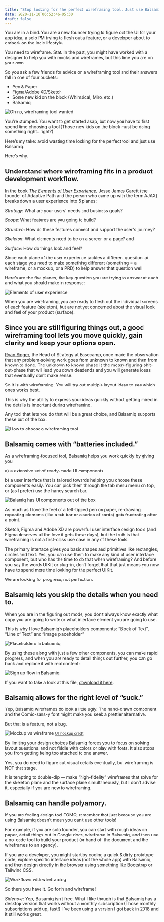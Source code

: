 ```yaml
---
title: "Stop looking for the perfect wireframing tool. Just use Balsamiq."
date: 2020-11-10T06:52:46+05:30
draft: false
---
```


You are in a bind. You are a new founder trying to figure out the UI for your app idea, a solo PM trying to flesh out a feature, or a developer about to embark on the indie lifestyle.

You need to wireframe. Stat. In the past, you might have worked with a designer to help you with mocks and wireframes, but this time you are on your own. 

So you ask a few friends for advice on a wireframing tool and their answers fall in one of four buckets: 
- Pen & Paper
- Figma/Adobe XD/Sketch
- Some new kid on the block (Whimsical, Miro, etc.)
- Balsamiq

![Oh no, wireframing tool wanted](/what-to-wireframe-with-comic.jpg)



You’re stumped. You want to get started asap, but now you have to first spend time choosing a tool (Those new kids on the block must be doing something right...right?) 

Here’s my take: avoid wasting time looking for the perfect tool and just use Balsamiq. 

Here’s why.

## Understand where wireframing fits in a product development workflow.
In the book *[The Elements of User Experience](https://www.youtube.com/watch?v=82y9Ygn28y0&t=52s "A video about Jesse James Garett's Elements of UX")*, Jesse James Garett (the founder of Adaptive Path and the person who came up with the term AJAX) breaks down a user experience into 5 planes: 

*Strategy*: What are your users' needs and business goals? 

*Scope*: What features are you going to build?

*Structure*: How do these features connect and support the user's journey?

*Skeleton*: What elements need to be on a screen or a page? and 

*Surface*: How do things look and feel? 

Since each plane of the user experience tackles a different question, at each stage you need to make something different  (something = a wireframe, or a mockup, or a PRD) to help answer that question well. 

Here’s are the five planes, the key question you are trying to answer at each and what you should make in response:

![Elements of user experience](/elements-of-ux-and-what-to-make.jpg)

When you are wireframing, you are ready to flesh out the individual screens of each feature (skeleton), but are not yet concerned about the visual look and feel of your product (surface). 

## Since you are still figuring things out, a good wireframing tool lets you move quickly, gain clarity and keep your options open.

[Ryan Singer](https://twitter.com/rjs), the Head of Strategy at Basecamp, once made the observation that any problem-solving work goes from unknown to known and then from known to done. The unknown to known phase is the messy-figuring-shit-out-phase that will lead you down deadends and you will generate ideas that eventually don’t make sense. 

So it is with wireframing. You will try out multiple layout ideas to see which ones works best. 

This is why the ability to express your ideas quickly without getting mired in the details is important during wireframing. 

Any tool that lets you do that will be a great choice, and Balsamiq supports these out of the box.

![How to choose a wireframing tool](/good-wireframing-tool.png)


## Balsamiq comes with “batteries included.” 

As a wireframing-focused tool, Balsamiq helps you work quickly by giving you 

a) a extensive set of ready-made UI components.

b) a user interface that is tailored towards helping you choose these components easily. You can pick them through the tab menu menu on top, or (as I prefer) use the handy search bar.

![Balamiq has UI components out of the box](/balsamiq-components.png)

As much as I love the feel of a felt-tipped pen on paper, re-drawing repeating elements (like a tab bar or a series of cards) gets frustrating after a point.

Sketch, Figma and Adobe XD are powerful user interface design tools (and Figma deserves all the love it gets these days), but the truth is that wireframing is not a first-class use case in any of these tools. 

The primary interface gives you basic shapes and primitives like rectangles, circles and text. Yes, you can use them to make any kind of user interface component, but who has the time to do that when wireframing? And before you say the words UIKit or plug-in, don’t forget that that just means you now have to spend more time looking for the perfect UIKit. 

We are looking for progress, not perfection.

## Balsamiq lets you skip the details when you need to.

When you are in the figuring out mode, you don’t always know exactly what copy you are going to write or what interface element you are going to use. 


This is why I love Balsamiq’s placeholders components: “Block of Text”, “Line of Text” and “Image placeholder.” 

![Placeholders in balsamiq](/balsamiq-placeholders.png)

By using these along with just a few other components, you can make rapid progress, and when you are ready to detail things out further, you can go back and replace it with real content:

![Sign up flow in Balsamiq](/sign-up-flow-example.png)

If you want to take a look at this file, [download it here](/files/balsamiq-sample-p-sense.bmpr).

## Balsamiq allows for the right level of “suck.”
Yep, Balsamiq wireframes do look a little ugly. The hand-drawn component and the Comic-sans-y font might make you seek a prettier alternative.

But that is a feature, not a bug. 

![Mockup vs wireframe](/mock-vs-wireframe.jpg)
<small>[UI mockup credit](https://dribbble.com/shots/7861676-Sign-in-Sign-up-UI)</small>

By limiting your design choices Balsamiq forces you to focus on solving layout questions, and not fiddle with colors or play with fonts. It also stops you from getting being too attached to one answer. 

Yes, you do need to figure out visual details eventually, but wireframing is NOT that stage. 

It is tempting to double-dip — make “high-fidelity” wireframes that solve for the skeleton plane and the surface plane simultaneously, but I don’t advise it, especially if you are new to wireframing.


## Balsamiq can handle polyamory. 
If you are feeling design tool FOMO, remember that just because you are using Balsamiq doesn’t mean you can’t use other tools!

For example, if you are solo founder, you can start with rough ideas on paper, detail things out in Google docs, wireframe in Balsamiq, and then use a no-code tool to build your product (or hand off the document and the wireframes to an agency).

If you are a developer, you might start by coding a quick & dirty prototype code, explore specific interface ideas (not the whole app) with Balsamiq, and then design directly in the browser using something like Bootstrap or Tailwind CSS.

![Workflows with wireframing](/mix-your-tools.png)

So there you have it. Go forth and wireframe!

*Sidenote*: Yep, Balsamiq isn’t free. 
What I like though is that Balsamiq has a desktop version that works without a monthly subscription (Those monthly subscriptions add up, fast!). I’ve been using a version I got back in 2018 and it still works great. 



